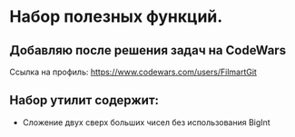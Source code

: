 # Набор полезных функций.

## Добавляю после решения задач на CodeWars

Ссылка на профиль: https://www.codewars.com/users/FilmartGit

## Набор утилит содержит:

- Сложение двух сверх больших чисел без использования BigInt

